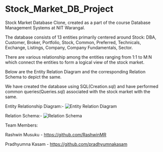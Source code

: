 # Stock_Market_DB_Project
Stock Market Database Clone, created as a part of the course Database Management Systems at NIT Warangal.

The database consists of 13 entities primarily centered around Stock: DBA, Customer, Broker, Portfolio, Stock, Common, Preferred, Technicals, Exchange, Listings, Company, Company Fundamentals, Sector.

There are various relationship among the entities ranging from 1:1 to M:N which connect the entities to form a logical view of the stock market.

Below are the Entity Relation Diagram and the corresponding Relation Schema to depict the same.

We have created the database using SQL(Creation.sql) and have performed common queries(Queries.sql) associated with the stock market with the same.

Entity Relationship Diagram:-
![Entity Relation Diagram](https://github.com/RashwinMR/Stock_Market_DB_Project/assets/128909663/b63a8a85-50a1-4d3d-9294-21a7145519cc)

Relation Schema:-
![Relation Schema](https://github.com/RashwinMR/Stock_Market_DB_Project/assets/128909663/7d5bd9dc-57ae-4922-88d2-2bee56b1bb09)

Team Members:

Rashwin Musuku - https://github.com/RashwinMR

Pradhyumna Kasam - https://github.com/pradhyumnakasam
